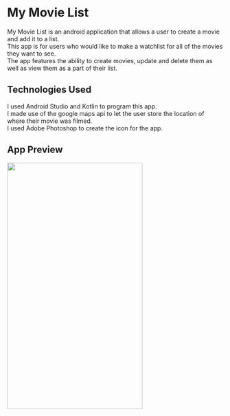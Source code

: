 <h1>My Movie List</h1>
My Movie List is an android application that allows a user to create a movie and add it to a list. <br>
This app is for users who would like to make a watchlist for all of the movies they want to see. <br>
The app features the ability to create movies, update and delete them as well as view them as a part of their list.<br>
<h2>Technologies Used</h2>
I used Android Studio and Kotlin to program this app.<br>
I made use of the google maps api to let the user store the location of where their movie was filmed.<br>
I used Adobe Photoshop to create the icon for the app.<br>
<h2>App Preview</h2>
<img src="https://res.cloudinary.com/dtstgkwxx/image/upload/v1620069881/Untitled_jgfuif.png" width="315" height="574">
